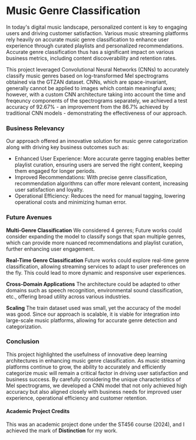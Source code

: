 # Music Genre Classification

In today's digital music landscape, personalized content is key to engaging users and driving customer satisfaction. Various music streaming platforms rely heavily on accurate music genre classification to enhance user experience through curated playlists and personalized recommendations. Accurate genre classification thus has a significant impact on various business metrics, including content discoverability and retention rates.

This project leveraged Convolutional Neural Networks (CNNs) to accurately classify music genres based on log-transformed Mel spectrograms obtained via the GTZAN dataset. CNNs, which are space-invariant, generally cannot be applied to images which contain meaningful axes; however, with a custom CNN architecture taking into account the time and freqeuncy components of the spectrograms separately, we achieved a test accuracy of 92.67% - an improvement from the 86.7% achieved by traditional CNN models - demonstrating the effectiveness of our approach. 

### Business Relevancy 

Our approach offered an innovative solution for music genre categorization along with driving key business outcomes such as:
- Enhanced User Experience: More accurate genre tagging enables better playlist curation, ensuring users are served the right content, keeping them engaged for longer periods.
- Improved Recommendations: With precise genre classification, recommendation algorithms can offer more relevant content, increasing user satisfaction and loyalty.
- Operational Efficiency: Reduces the need for manual tagging, lowering operational costs and minimizing human error.

### Future Avenues

**Multi-Genre Classification**
We considered 4 genres; Future works could consider expanding the model to classify songs that span multiple genres, which can provide more nuanced recommendations and playlist curation, further enhancing user engagement.

**Real-Time Genre Classification**
Future works could explore real-time genre classification, allowing streaming services to adapt to user preferences on the fly. This could lead to more dynamic and responsive user experiences.

**Cross-Domain Applications**
The architecture could be adapted to other domains such as speech recognition, environmental sound classification, etc., offering broad utility across various industries.

**Scaling**
The train dataset used was small, yet the accuracy of the model was good. Since our approach is scalable, it is viable for integration into large-scale music platforms, allowing for accurate genre detection and categorization.

### Conclusion
This project highlighted the usefulness of innovative deep learning architectures in enhancing music genre classification. As music streaming platforms continue to grow, the ability to accurately and efficiently categorize music will remain a critical factor in driving user satisfaction and business success. By carefully considering the unique characteristics of Mel spectrograms, we developed a CNN model that not only achieved high accuracy but also aligned closely with business needs for improved user experience, operational efficiency and customer retention. 

#### Academic Project Credits
This was an academic project done under the ST456 course (2024), and I achieved the mark of **Distinction** for my work.
